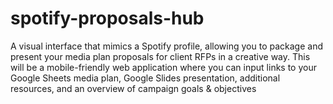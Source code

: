 # spotify-proposals-hub
A visual interface that mimics a Spotify profile, allowing you to package and present your media plan proposals for client RFPs in a creative way. This will be a mobile-friendly web application where you can input links to your Google Sheets media plan, Google Slides presentation, additional resources, and an overview of campaign goals &amp; objectives
